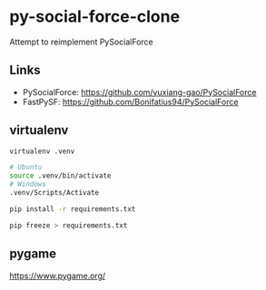 # py-social-force-clone

Attempt to reimplement PySocialForce

## Links

- PySocialForce: <https://github.com/yuxiang-gao/PySocialForce>
- FastPySF: <https://github.com/Bonifatius94/PySocialForce>

## virtualenv

```bash
virtualenv .venv

# Ubuntu
source .venv/bin/activate
# Windows
.venv/Scripts/Activate

pip install -r requirements.txt

pip freeze > requirements.txt
```

## pygame

<https://www.pygame.org/>
